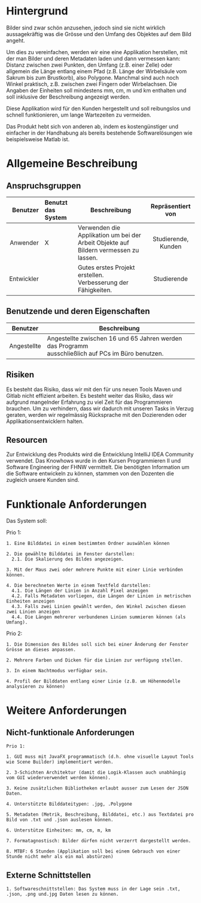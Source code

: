# Hintergrund 

Bilder sind zwar schön anzusehen, jedoch sind sie nicht wirklich aussagekräftig was die Grösse und den Umfang des Objektes auf dem Bild angeht.  

Um dies zu vereinfachen, werden wir eine eine Applikation herstellen, mit der man Bilder und deren Metadaten laden und dann vermessen kann: Distanz zwischen zwei Punkten, den Umfang (z.B. einer Zelle) oder allgemein die Länge entlang einem Pfad (z.B. Länge der Wirbelsäule vom Sakrum bis zum Brustkorb), also Polygone. Manchmal sind auch noch Winkel praktisch, z.B. zwischen zwei Fingern oder Wirbelachsen. Die Angaben der Einheiten soll mindestens mm, cm, m und km enthalten und soll inklusive der Beschreibung angezeigt werden. 

Diese Applikation wird für den Kunden hergestellt und soll reibungslos und schnell funktionieren, um lange Wartezeiten zu vermeiden.  

Das Produkt hebt sich von anderen ab, indem es kostengünstiger und einfacher in der Handhabung als bereits bestehende Softwarelösungen wie beispielsweise Matlab ist. 

# Allgemeine Beschreibung
## Anspruchsgruppen

| Benutzer | Benutzt das System | Beschreibung | Repräsentiert von |
|--------------:|:-------------|----------------|:-------------:|
|Anwender|X       |Verwenden die Applikation um bei der Arbeit Objekte auf Bildern vermessen zu lassen. |Studierende, Kunden       |
|Entwickler|        |Gutes erstes Projekt erstellen. Verbesserung der Fähigkeiten.          |Studierende        |

## Benutzende und deren Eigenschaften

|Benutzer   | Beschreibung  |
|---|---|
|Angestellte   |Angestellte zwischen 16 und 65 Jahren werden das Programm <br> ausschließlich auf PCs im Büro benutzen.|




## Risiken

Es besteht das Risiko, dass wir mit den für uns neuen Tools Maven und Gitlab nicht effizient arbeiten.
Es besteht weiter das Risiko, dass wir aufgrund mangelnder Erfahrung zu viel Zeit für das Programmieren brauchen.
Um zu verhindern, dass wir dadurch mit unseren Tasks in Verzug geraten, werden wir regelmässig Rücksprache mit den Dozierenden oder Applikationsentwicklern halten.  

## Resourcen

Zur Entwicklung des Produkts wird die Entwicklung IntelliJ IDEA Community verwendet. Das Knowhows wurde in den Kursen Programmieren II und Software Engineering der FHNW vermittelt. Die benötigten Information um die Software entwickeln zu können, stammen von den Dozenten die zugleich unsere Kunden sind.  

# Funktionale Anforderungen

Das System soll: 

  Prio 1:
    
    1. Eine Bilddatei in einem bestimmten Ordner auswählen können
    
    2. Die gewählte Bilddatei im Fenster darstellen:
      2.1. Die Skalierung des Bildes angezeigen.
      
    3. Mit der Maus zwei oder mehrere Punkte mit einer Linie verbinden können.

    4. Die berechneten Werte in einem Textfeld darstellen:
      4.1. Die Längen der Linien in Anzahl Pixel anzeigen
      4.2. Falls Metadaten vorliegen, die Längen der Linien in metrischen Einheiten anzeigen
      4.3. Falls zwei Linien gewählt werden, den Winkel zwischen diesen zwei Linien anzeigen
      4.4. Die Längen mehrerer verbundenen Linien summieren können (als Umfang).
    
  Prio 2:
  
    1. Die Dimension des Bildes soll sich bei einer Änderung der Fenster Grösse an dieses anpassen.

    2. Mehrere Farben und Dicken für die Linien zur verfügung stellen.

    3. In einem Nachtmodus verfügbar sein.

    4. Profil der Bilddaten entlang einer Linie (z.B. um Höhenmodelle analysieren zu können)
    

# Weitere Anforderungen
## Nicht-funktionale Anforderungen

    Prio 1:

    1. GUI muss mit JavaFX programmatisch (d.h. ohne visuelle Layout Tools wie Scene Builder) implementiert werden.

    2. 3-Schichten Architektur (damit die Logik-Klassen auch unabhängig vom GUI wiederverwendet werden können).

    3. Keine zusätzlichen Bibliotheken erlaubt ausser zum Lesen der JSON Daten.
    
    4. Unterstützte Bilddateitypen: .jpg, .Polygone

    5. Metadaten (Metrik, Beschreibung, Bilddatei, etc.) aus Textdatei pro Bild von .txt und .json auslesen können.

    6. Unterstütze Einheiten: mm, cm, m, km
   
    7. Formatagnostisch: Bilder dürfen nicht verzerrt dargestellt werden.

    8. MTBF: 6 Stunden (Applikation soll bei einem Gebrauch von einer Stunde nicht mehr als ein mal abstürzen)

  

    

## Externe Schnittstellen

    1. Softwareschnittstellen: Das System muss in der Lage sein .txt, .json, .png und.jpg Daten lesen zu können.



